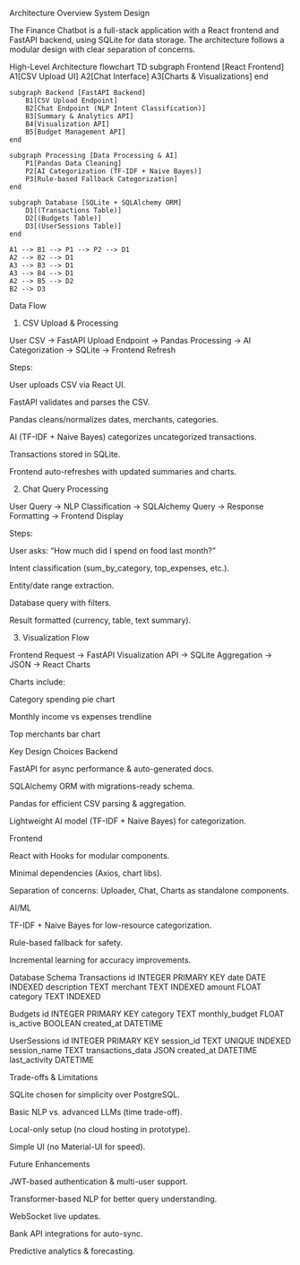 Architecture Overview
System Design

The Finance Chatbot is a full-stack application with a React frontend and FastAPI backend, using SQLite for data storage. The architecture follows a modular design with clear separation of concerns.

High-Level Architecture
flowchart TD
    subgraph Frontend [React Frontend]
        A1[CSV Upload UI]
        A2[Chat Interface]
        A3[Charts & Visualizations]
    end

    subgraph Backend [FastAPI Backend]
        B1[CSV Upload Endpoint]
        B2[Chat Endpoint (NLP Intent Classification)]
        B3[Summary & Analytics API]
        B4[Visualization API]
        B5[Budget Management API]
    end

    subgraph Processing [Data Processing & AI]
        P1[Pandas Data Cleaning]
        P2[AI Categorization (TF-IDF + Naive Bayes)]
        P3[Rule-based Fallback Categorization]
    end

    subgraph Database [SQLite + SQLAlchemy ORM]
        D1[(Transactions Table)]
        D2[(Budgets Table)]
        D3[(UserSessions Table)]
    end

    A1 --> B1 --> P1 --> P2 --> D1
    A2 --> B2 --> D1
    A3 --> B3 --> D1
    A3 --> B4 --> D1
    A2 --> B5 --> D2
    B2 --> D3

Data Flow
1. CSV Upload & Processing

User CSV → FastAPI Upload Endpoint → Pandas Processing → AI Categorization → SQLite → Frontend Refresh

Steps:

User uploads CSV via React UI.

FastAPI validates and parses the CSV.

Pandas cleans/normalizes dates, merchants, categories.

AI (TF-IDF + Naive Bayes) categorizes uncategorized transactions.

Transactions stored in SQLite.

Frontend auto-refreshes with updated summaries and charts.

2. Chat Query Processing

User Query → NLP Classification → SQLAlchemy Query → Response Formatting → Frontend Display

Steps:

User asks: “How much did I spend on food last month?”

Intent classification (sum_by_category, top_expenses, etc.).

Entity/date range extraction.

Database query with filters.

Result formatted (currency, table, text summary).

3. Visualization Flow

Frontend Request → FastAPI Visualization API → SQLite Aggregation → JSON → React Charts

Charts include:

Category spending pie chart

Monthly income vs expenses trendline

Top merchants bar chart

Key Design Choices
Backend

FastAPI for async performance & auto-generated docs.

SQLAlchemy ORM with migrations-ready schema.

Pandas for efficient CSV parsing & aggregation.

Lightweight AI model (TF-IDF + Naive Bayes) for categorization.

Frontend

React with Hooks for modular components.

Minimal dependencies (Axios, chart libs).

Separation of concerns: Uploader, Chat, Charts as standalone components.

AI/ML

TF-IDF + Naive Bayes for low-resource categorization.

Rule-based fallback for safety.

Incremental learning for accuracy improvements.

Database Schema
Transactions
id INTEGER PRIMARY KEY
date DATE INDEXED
description TEXT
merchant TEXT INDEXED
amount FLOAT
category TEXT INDEXED

Budgets
id INTEGER PRIMARY KEY
category TEXT
monthly_budget FLOAT
is_active BOOLEAN
created_at DATETIME

UserSessions
id INTEGER PRIMARY KEY
session_id TEXT UNIQUE INDEXED
session_name TEXT
transactions_data JSON
created_at DATETIME
last_activity DATETIME

Trade-offs & Limitations

SQLite chosen for simplicity over PostgreSQL.

Basic NLP vs. advanced LLMs (time trade-off).

Local-only setup (no cloud hosting in prototype).

Simple UI (no Material-UI for speed).

Future Enhancements

JWT-based authentication & multi-user support.

Transformer-based NLP for better query understanding.

WebSocket live updates.

Bank API integrations for auto-sync.

Predictive analytics & forecasting.
